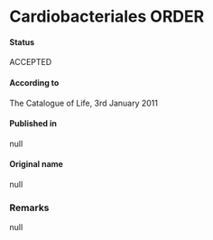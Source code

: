 Cardiobacteriales ORDER
=======

#### Status
ACCEPTED

#### According to
The Catalogue of Life, 3rd January 2011

#### Published in
null

#### Original name
null

### Remarks
null